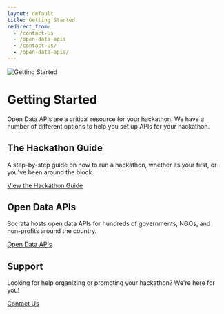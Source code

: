 ```yaml
---
layout: default
title: Getting Started
redirect_from:
  - /contact-us
  - /open-data-apis
  - /contact-us/
  - /open-data-apis/
---
```


<div class="hero-unit clearfix">
  <div class="giant">
    <img src="/img/little-feet.png" alt="Getting Started" />
  </div>
  <h1 class="tagline">Getting Started</h1>

  <p>Open Data APIs are a critical resource for your hackathon. We have a number of different options to help you set up APIs for your hackathon.</p>
</div>

<div class="row-fluid getting-started-actions">
  <div class="span4">
    <h2>The Hackathon Guide</h2>
    <p>A step-by-step guide on how to run a hackathon, whether its your first, or you've been around the block.</p> 
    <a class="btn btn-large" href="/guide/">View the Hackathon Guide</a>
  </div>
  <div class="span4">
    <h2>Open Data APIs</h2>
    <p>Socrata hosts open data APIs for hundreds of governments, NGOs, and non-profits around the country.</p>
    <a class="btn btn-primary btn-large" href="https://dev.socrata.com">Open Data APIs</a>
  </div>
  <div class="span4">
    <h2>Support</h2>
    <p>Looking for help organizing or promoting your hackathon? We're here for you!</p>
    <a class="btn btn-large" href="https://dev.socrata.com/support.html">Contact Us</a>
  </div>
</div>


